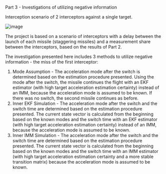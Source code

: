 Part 3 - Investigations of utilizing negative information

Interception scenario of 2 interceptors against a single target.

![image](https://github.com/Vulcan678/Information-Sharing-Staggering-Missiles/assets/153300908/364a3f0a-e5d6-4112-96ad-d75f2b37aca4)

The project is based on a scenario of interceptors with a delay between the launch of each missile (staggering missiles) and a measurement share between the interceptors, based on the results of Part 2.

The investigation presented here includes 3 methods to utilize negative information - the miss of the first interceptor:
1. Mode Assumption - The acceleration mode after the switch is determined based on the estimation procedure presented. Using the mode after the switch, the missile continues the flight with an EKF estimator (with high target acceleration estimation certainty) instead of an IMM, because the acceleration mode is assumed to be known. If there was no switch, the second missile continues as before.
2. Inner EKF Simulation - The acceleration mode after the switch and the switch time are determined based on the estimation procedure presented. The current state vector is calculated from the beginning based on the known modes and the switch time with an EKF estimator (with high target acceleration estimation certainty) instead of an IMM, because the acceleration mode is assumed to be known.
3. Inner IMM Simulation - The acceleration mode after the switch and the switch time are determined based on the estimation procedure presented. The current state vector is calculated from the beginning based on the known modes and the switch time with an IMM estimator (with high target acceleration estimation certainty and a more stable transition matrix) because the acceleration mode is assumed to be known.

